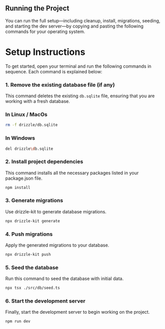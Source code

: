 ## Running the Project

You can run the full setup—including cleanup, install, migrations, seeding, and starting the dev server—by copying and pasting the following commands for your operating system.

# Setup Instructions


To get started, open your terminal and run the following commands in sequence. Each command is explained below:

### 1. Remove the existing database file (if any)
This command deletes the existing `db.sqlite` file, ensuring that you are working with a fresh database.

### In Linux / MacOs
```bash
rm -f drizzle/db.sqlite
```

### In Windows
```bash
del drizzle\db.sqlite
```

### 2. Install project dependencies
This command installs all the necessary packages listed in your package.json file.

```bash
npm install
```

### 3. Generate migrations
Use drizzle-kit to generate database migrations.

```bash
npx drizzle-kit generate
```

### 4. Push migrations
Apply the generated migrations to your database.

```bash
npx drizzle-kit push
```

### 5. Seed the database
Run this command to seed the database with initial data.

```bash
npx tsx ./src/db/seed.ts
```

### 6. Start the development server
Finally, start the development server to begin working on the project.

```bash
npm run dev
```

